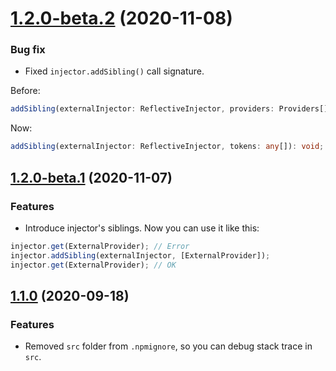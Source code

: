 <a name="1.2.0-beta.2"></a>
# [1.2.0-beta.2](https://github.com/ts-stack/di/releases/tag/1.2.0-beta.2) (2020-11-08)

### Bug fix

- Fixed `injector.addSibling()` call signature.

Before:

```ts
addSibling(externalInjector: ReflectiveInjector, providers: Providers[]): void;
```

Now:

```ts
addSibling(externalInjector: ReflectiveInjector, tokens: any[]): void;
```

<a name="1.2.0-beta.1"></a>
## [1.2.0-beta.1](https://github.com/ts-stack/di/releases/tag/1.2.0-beta.1) (2020-11-07)

### Features

- Introduce injector's siblings. Now you can use it like this:

```ts
injector.get(ExternalProvider); // Error
injector.addSibling(externalInjector, [ExternalProvider]);
injector.get(ExternalProvider); // OK
```

<a name="1.1.0"></a>
## [1.1.0](https://github.com/ts-stack/di/releases/tag/1.1.0) (2020-09-18)

### Features

- Removed `src` folder from `.npmignore`, so you can debug stack trace in `src`.
